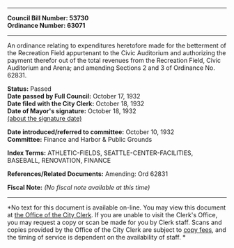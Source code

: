 * * * * *  
  
**Council Bill Number: [](#h0)[](#h2)53730**   
**Ordinance Number: 63071**  
  
* * * * *  
  
An ordinance relating to expenditures heretofore made for the betterment of the Recreation Field appurtenant to the Civic Auditorium and authorizing the payment therefor out of the total revenues from the Recreation Field, Civic Auditorium and Arena; and amending Sections 2 and 3 of Ordinance No. 62831.  
  
**Status:** Passed   
**Date passed by Full Council:** October 17, 1932   
**Date filed with the City Clerk:** October 18, 1932   
**Date of Mayor's signature:** October 18, 1932   
[(about the signature date)](/~public/approvaldate.htm)   
  
  
**Date introduced/referred to committee:** October 10, 1932   
**Committee:** Finance and Harbor & Public Grounds   
  
**Index Terms:** ATHLETIC-FIELDS, SEATTLE-CENTER-FACILITIES, BASEBALL, RENOVATION, FINANCE  
  
**References/Related Documents:** Amending: Ord 62831  
  
**Fiscal Note:** *(No fiscal note available at this time)*  
  
* * * * *  
  
*No text for this document is available on-line. You may view this document at [the Office of the City Clerk](http://www.seattle.gov/leg/clerk/contactUs.htm). If you are unable to visit the Clerk's Office, you may request a copy or scan be made for you by Clerk staff. Scans and copies provided by the Office of the City Clerk are subject to [copy fees](http://clerk.seattle.gov/~public/clerkfees.htm), and the timing of service is dependent on the availability of staff. *  
  
  

